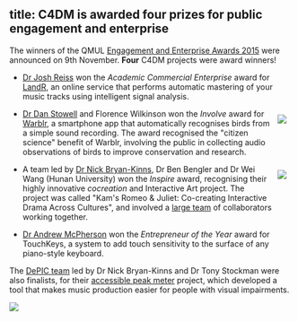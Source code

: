 title: C4DM is awarded four prizes for public engagement and enterprise
----------------------
The winners of the QMUL [Engagement and Enterprise Awards 2015](http://www.qmul.ac.uk/publicengagement/prizes/index.html) were announced on 9th November. **Four** C4DM projects were award winners!

* [Dr Josh Reiss](http://www.eecs.qmul.ac.uk/~josh/) won the *Academic Commercial Enterprise* award for [LandR](https://www.landr.com/), an online service that performs automatic mastering of your music tracks using intelligent signal analysis.

<img src="/news/images/awards15-warblr-ds.jpg" style="float: right; clear: both; margin: 10px; max-width: 20%;" />

* [Dr Dan Stowell](http://mcld.co.uk/research) and Florence Wilkinson won the *Involve* award for [Warblr](http://warblr.net/), a smartphone app that automatically recognises birds from a simple sound recording. The award recognised the "citizen science" benefit of Warblr, involving the public in collecting audio observations of birds to improve conservation and research.

<img src="/news/images/awards15-nbk-hunan-group.jpg" style="float: right; clear: both; margin: 10px; max-width: 33%;">

<!-- <img src="/news/images/awards15-nbk-hunan-bb.jpg" style="float: right; clear: both; margin: 10px; max-width: 25%;" /> -->

* A team led by [Dr Nick Bryan-Kinns](http://www.eecs.qmul.ac.uk/~nickbk/), Dr Ben Bengler and Dr Wei Wang (Hunan University) won the *Inspire* award, recognising their highly innovative *cocreation* and Interactive Art project. The project was called "Kam's Romeo & Juliet: Co-creating Interactive Drama Across Cultures", and involved a [large team](https://twitter.com/nickbknickbk/status/663842572159332352) of collaborators working together.

* [Dr Andrew McPherson](http://www.eecs.qmul.ac.uk/~andrewm/) won the *Entrepreneur of the Year* award for TouchKeys, a system to add touch sensitivity to the surface of any piano-style keyboard.

The [DePIC team](http://depic.eecs.qmul.ac.uk/) led by Dr Nick Bryan-Kinns and Dr Tony Stockman were also finalists, for their [accessible peak meter](http://depic.eecs.qmul.ac.uk/apm/) project, which developed a tool that makes music production easier for people with visual impairments.

<img src="/news/images/awards15-peak-meter.jpg" style="max-width: 50%; float: none; clear: both; text-align: center" />
